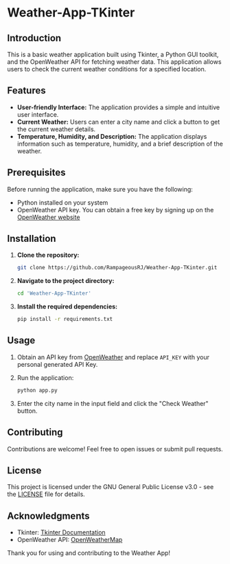 # Weather-App-TKinter

## Introduction

This is a basic weather application built using Tkinter, a Python GUI toolkit, and the OpenWeather API for fetching weather data. This application allows users to check the current weather conditions for a specified location.

## Features

- **User-friendly Interface:** The application provides a simple and intuitive user interface.
- **Current Weather:** Users can enter a city name and click a button to get the current weather details.
- **Temperature, Humidity, and Description:** The application displays information such as temperature, humidity, and a brief description of the weather.

## Prerequisites

Before running the application, make sure you have the following:

- Python installed on your system
- OpenWeather API key. You can obtain a free key by signing up on the [OpenWeather website](https://openweathermap.org/)

## Installation

1. **Clone the repository:**

    ```bash
    git clone https://github.com/RampageousRJ/Weather-App-TKinter.git
    ```

2. **Navigate to the project directory:**

    ```bash
    cd 'Weather-App-TKinter'
    ```

3. **Install the required dependencies:**

    ```bash
    pip install -r requirements.txt
    ```

## Usage

1. Obtain an API key from [OpenWeather](https://openweathermap.org/) and replace `API_KEY` with your personal generated API Key.

2. Run the application:

    ```bash
    python app.py
    ```

3. Enter the city name in the input field and click the "Check Weather" button.

## Contributing

Contributions are welcome! Feel free to open issues or submit pull requests.

## License

This project is licensed under the GNU General Public License v3.0 - see the [LICENSE](LICENSE) file for details.

## Acknowledgments

- Tkinter: [Tkinter Documentation](https://docs.python.org/3/library/tkinter.html)
- OpenWeather API: [OpenWeatherMap](https://openweathermap.org/)

Thank you for using and contributing to the Weather App!
